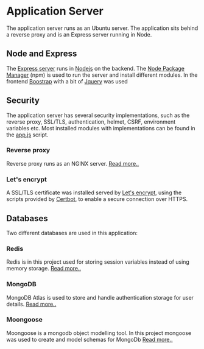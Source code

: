 # Application Server
The application server runs as an Ubuntu server. The application sits behind a reverse proxy and is an Express server running in Node. 

<!-- ABOUT THE PROJECT -->
## Node and Express
The [Express server](https://www.npmjs.com/package/express) runs in [Nodejs](https://nodejs.org/en/) on the backend. The [Node Package Manager](https://www.npmjs.com/) (npm) is used to run the server and install different modules. In the frontend [Boostrap](https://getbootstrap.com/) with a bit of [Jquery](https://jquery.com/) was used

## Security
The application server has several security implementations, such as the reverse proxy, SSL/TLS, authentication, helmet, CSRF, environment variables etc. Most installed modules with implementations can be found in the [app.js](https://github.com/LasseUlvatne/IoT-Project-2DT301/blob/master/Application%20server/app.js) script.

### Reverse proxy
Reverse proxy runs as an NGINX server. [Read more..](https://www.nginx.com/)

### Let's encrypt
A SSL/TLS certificate was installed served by [Let's encrypt](https://letsencrypt.org/), using the scripts provided by [Certbot](https://certbot.eff.org/), to enable a secure connection over HTTPS.

## Databases
Two different databases are used in this application:

### Redis
Redis is in this project used for storing session variables instead of using memory storage. [Read more..](https://redis.io/)

### MongoDB
MongoDB Atlas is used to store and handle authentication storage for user details. [Read more.. ](https://www.mongodb.com/cloud/atlas)

### Moongoose
Moongoose is a mongodb object modelling tool. In this project mongoose was used to create and model schemas for MongoDb [Read more.. ](https://mongoosejs.com/)